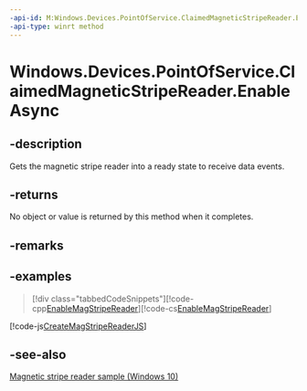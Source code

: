 ```yaml
---
-api-id: M:Windows.Devices.PointOfService.ClaimedMagneticStripeReader.EnableAsync
-api-type: winrt method
---
```


<!-- Method syntax
public Windows.Foundation.IAsyncAction EnableAsync()
-->

# Windows.Devices.PointOfService.ClaimedMagneticStripeReader.EnableAsync

## -description
Gets the magnetic stripe reader into a ready state to receive data events.

## -returns
No object or value is returned by this method when it completes.

## -remarks

## -examples


> [!div class="tabbedCodeSnippets"][!code-cpp[EnableMagStripeReader](../windows.devices.pointofservice/code/MagneticStripeReader/cpp/Scenario1.xaml.cpp#SnippetEnableMagStripeReader)][!code-cs[EnableMagStripeReader](../windows.devices.pointofservice/code/MagneticStripeReader/cs/Scenario1.xaml.cs#SnippetEnableMagStripeReader)]

[!code-js[CreateMagStripeReaderJS](../windows.devices.pointofservice/code/MagneticStripeReader/js/scenario1.js#SnippetCreateMagStripeReaderJS)]

## -see-also
[Magnetic stripe reader sample (Windows 10)](http://go.microsoft.com/fwlink/p/?LinkId=620017)

